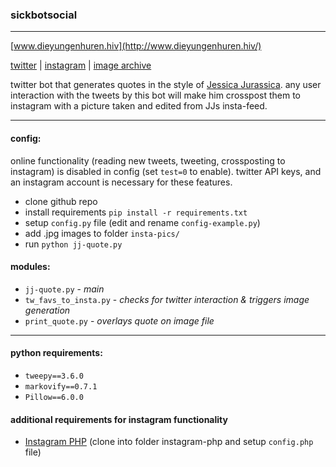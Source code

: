 ### sickbotsocial
______

[logo]: http://www.dieyungenhuren.hiv/sickbotsocial/ava.jpg "sickbotsocial"

[www.dieyungenhuren.hiv](http://www.dieyungenhuren.hiv/)

[twitter](http://www.twitter.com/sickbotsocial/) | 
[instagram](http://www.instagram.com/sickbotsocial/) |
[image archive](http://www.dieyungenhuren.hiv/sickbotsocial/img/)

twitter bot that generates quotes in the style of [Jessica Jurassica](http://www.twitter.com/sickbutsocial/). any user interaction with the tweets by this bot will make him crosspost them to instagram with a picture taken and edited from JJs insta-feed.

______

#### config:
online functionality (reading new tweets, tweeting, crossposting to instagram) is disabled in config (set `test=0` to enable). twitter API keys, and an instagram account is necessary for these features.

- clone github repo
- install requirements `pip install -r requirements.txt`
- setup `config.py` file (edit and rename `config-example.py`)
- add .jpg images to folder `insta-pics/`
- run `python jj-quote.py`

#### modules:
- `jj-quote.py` - *main*
- `tw_favs_to_insta.py` - *checks for twitter interaction & triggers image generation*
- `print_quote.py` - *overlays quote on image file*

________

#### python requirements: 
- `tweepy==3.6.0`
- `markovify==0.7.1`
- `Pillow==6.0.0`

#### additional requirements for instagram functionality
- [Instagram PHP](https://github.com/mgp25/Instagram-API) (clone into folder instagram-php and setup `config.php` file)

